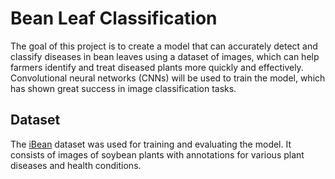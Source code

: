 # Bean Leaf Classification

The goal of this project is to create a model that can accurately detect and classify diseases in bean leaves using a dataset of images, which can help farmers identify and treat diseased plants more quickly and effectively. Convolutional neural networks (CNNs) will be used to train the model, which has shown great success in image classification tasks.

## Dataset

The [iBean](https://github.com/AI-Lab-Makerere/ibean/) dataset was used for training and evaluating the model. It consists of images of soybean plants with annotations for various plant diseases and health conditions.
